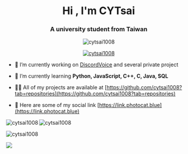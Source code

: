 <h1 align="center">Hi , I'm CYTsai</h1>
<h3 align="center">A university student from Taiwan</h3>

<p align="center"> <img src="https://komarev.com/ghpvc/?username=cytsai1008&label=Profile%20views&color=brightgreen&style=for-the-badge" alt="cytsai1008" /> </p>

<p align="center"> <a href="https://github.com/ryo-ma/github-profile-trophy"><img src="https://github-profile-trophy.vercel.app/?username=cytsai1008&theme=algolia&no-frame=true&column=-1" alt="cytsai1008" /></a> </p>

- 🔭 I’m currently working on [DiscordVoice](https://github.com/cytsai1008/DiscordVoice) and several private project

- 🌱 I’m currently learning **Python, JavaScript, C++, C, Java, SQL**

<!--- 🤝 I’m looking for help with [DiscordVoice](https://github.com/cytsai1008/DiscordVoice) and [cytsai1008.github.io](https://github.com/cytsai1008/cytsai1008.github.io)-->

- 👨‍💻 All of my projects are available at [https://github.com/cytsai1008?tab=repositories](https://github.com/cytsai1008?tab=repositories)

- 🔗 Here are some of my social link [https://link.photocat.blue](https://link.photocat.blue)

<p><img align="left" src="https://github-readme-stats.vercel.app/api/top-langs?username=cytsai1008&show_icons=true&theme=algolia&locale=en&&hide=html" alt="cytsai1008" /></p>

<p><img align="center" src="https://github-readme-stats.vercel.app/api?username=cytsai1008&show_icons=true&theme=algolia&locale=en" alt="cytsai1008" /></p>

<p><img align="center" src="https://github-readme-streak-stats.herokuapp.com/?user=cytsai1008&theme=github-dark-blue&hide_border=true" alt="cytsai1008" /></p>


![](https://hit.yhype.me/github/profile?user_id=47322522)
